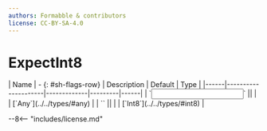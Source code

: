 ```yaml
---
authors: Formabble & contributors
license: CC-BY-SA-4.0
---
```



# ExpectInt8

<div class="sh-parameters" markdown="1">
| Name | - {: #sh-flags-row} | Description | Default | Type |
|------|---------------------|-------------|---------|------|
| `<input>` || | | [`Any`](../../types/#any) |
| `<output>` || | | [`Int8`](../../types/#int8) |

</div>



--8<-- "includes/license.md"

